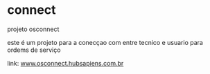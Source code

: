 # connect
projeto osconnect

este é um projeto para a conecçao com entre tecnico e usuario para 
ordems de serviço 

link: www.osconnect.hubsapiens.com.br 
